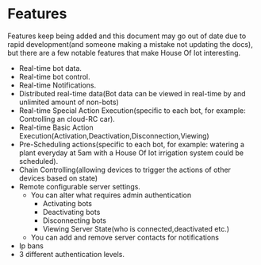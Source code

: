 # Features

Features keep being added and this document may go out of date due to rapid development(and someone making a mistake not updating the docs), 
but there are a few notable features that make House Of Iot interesting.

* Real-time bot data.
* Real-time bot control.
* Real-time Notifications.
* Distributed real-time data(Bot data can be viewed in real-time by and unlimited amount of non-bots)
* Real-time Special Action Execution(specific to each bot, for example: Controlling an cloud-RC car).
* Real-time Basic Action Execution(Activation,Deactivation,Disconnection,Viewing)
* Pre-Scheduling actions(specific to each bot, for example: watering a plant everyday at 5am with a House Of Iot irrigation system could be scheduled).
* Chain Controlling(allowing devices to trigger the actions of other devices based on state)
* Remote configurable server settings.
  * You can alter what requires admin authentication
    * Activating bots
    * Deactivating bots
    * Disconnecting bots
    * Viewing Server State(who is connected,deactivated etc.)
  * You can add and remove server contacts for notifications
* Ip bans
* 3 different authentication levels.
